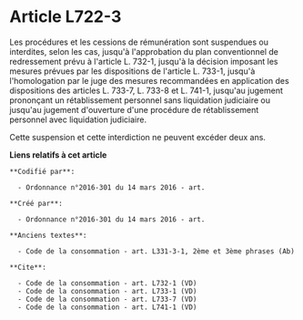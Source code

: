 # Article L722-3

Les procédures et les cessions de rémunération sont suspendues ou interdites, selon les cas, jusqu'à l'approbation du plan
conventionnel de redressement prévu à l'article L. 732-1, jusqu'à la décision imposant les mesures prévues par les
dispositions de l'article L. 733-1, jusqu'à l'homologation par le juge des mesures recommandées en application des
dispositions des articles L. 733-7, L. 733-8 et L. 741-1, jusqu'au jugement prononçant un rétablissement personnel sans
liquidation judiciaire ou jusqu'au jugement d'ouverture d'une procédure de rétablissement personnel avec liquidation
judiciaire. 

Cette suspension et cette interdiction ne peuvent excéder deux ans.

**Liens relatifs à cet article**

	**Codifié par**:

	  - Ordonnance n°2016-301 du 14 mars 2016 - art.

	**Créé par**:

	  - Ordonnance n°2016-301 du 14 mars 2016 - art.

	**Anciens textes**:

	  - Code de la consommation - art. L331-3-1, 2ème et 3ème phrases (Ab)

	**Cite**:

	  - Code de la consommation - art. L732-1 (VD)
	  - Code de la consommation - art. L733-1 (VD)
	  - Code de la consommation - art. L733-7 (VD)
	  - Code de la consommation - art. L741-1 (VD)
